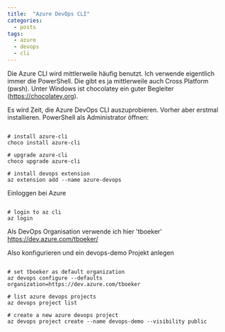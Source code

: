 ```yaml
---
title:  "Azure DevOps CLI"
categories:
  - posts
tags:
  - azure
  - devops
  - cli
---
```


Die Azure CLI wird mittlerweile häufig benutzt. Ich verwende eigentlich immer die PowerShell. 
Die gibt es ja mittlerweile auch Cross Platform (pwsh). Unter Windows ist chocolatey ein guter Begleiter (https://chocolatey.org).

Es wird Zeit, die Azure DevOps CLI auszuprobieren. 
Vorher aber erstmal installieren. PowerShell als Administrator öffnen: 

```

# install azure-cli
choco install azure-cli

# upgrade azure-cli
choco upgrade azure-cli

# install devops extension
az extension add --name azure-devops

```

Einloggen bei Azure

```

# login to az cli
az login

```

Als DevOps Organisation verwende ich hier 'tboeker'
https://dev.azure.com/tboeker/

Also konfigurieren und ein devops-demo Projekt anlegen

```

# set tboeker as default organization
az devops configure --defaults organization=https://dev.azure.com/tboeker

# list azure devops projects
az devops project list

# create a new azure devops project
az devops project create --name devops-demo --visibility public

```

